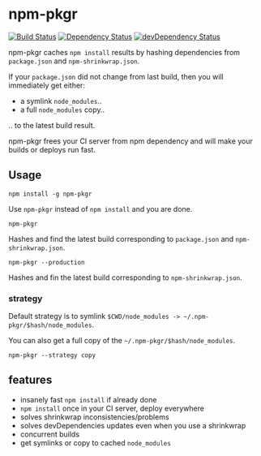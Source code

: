 # npm-pkgr

[![Build Status](https://travis-ci.org/vvo/npm-pkgr.svg?branch=master)](https://travis-ci.org/vvo/npm-pkgr)
[![Dependency Status](https://david-dm.org/vvo/npm-pkgr.svg?theme=shields.io)](https://david-dm.org/vvo/npm-pkgr)
[![devDependency Status](https://david-dm.org/vvo/npm-pkgr/dev-status.svg?theme=shields.io)](https://david-dm.org/vvo/npm-pkgr#info=devDependencies)

npm-pkgr caches `npm install` results by hashing dependencies from `package.json`
and `npm-shrinkwrap.json`.

If your `package.json` did not change from last build, then you will immediately get
either:
- a symlink `node_modules`..
- a full `node_modules` copy..

.. to the latest build result.

npm-pkgr frees your CI server from npm dependency and will make your builds or
deploys run fast.

## Usage

```shell
npm install -g npm-pkgr
```

Use `npm-pkgr` instead of `npm install` and you are done.

```shell
npm-pkgr
```

Hashes and find the latest build corresponding to `package.json` and `npm-shrinkwrap.json`.

```shell
npm-pkgr --production
```

Hashes and fin the latest build corresponding to `npm-shrinkwrap.json`.

### strategy

Default strategy is to symlink `$CWD/node_modules -> ~/.npm-pkgr/$hash/node_modules`.

You can also get a full copy of the `~/.npm-pkgr/$hash/node_modules`.

```shell
npm-pkgr --strategy copy
```

## features

* insanely fast `npm install` if already done
* `npm install` once in your CI server, deploy everywhere
* solves shrinkwrap inconsistencies/problems
* solves devDependencies updates even when you use a shrinkwrap
* concurrent builds
* get symlinks or copy to cached `node_modules`